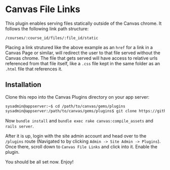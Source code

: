 # Canvas File Links
This plugin enables serving files statically outside of the Canvas chrome.  It follows the following link path structure:

`/courses/:course_id/files/:file_id/static`

Placing a link strutured like the above example as an `href` for a link in a Canvas Page or similar, will redirect the user to that file served without the Canvas chrome.  The file that gets served will have access to relative urls referenced from that file itself, like a `.css` file kept in the same folder as an `.html` file that references it.


## Installation
Clone this repo into the Canvas Plugins directory on your app server:
```sh
sysadmin@appserver:~$ cd /path/to/canvas/gems/plugins
sysadmin@appserver:/path/to/canvas/gems/plugins$ git clone https://github.com/atomicjolt/canvas_file_links.git
```

Now `bundle install` and `bundle exec rake canvas:compile_assets` and `rails server`.

After it is up, login with the site admin account and head over to the `/plugins` route (Navigated to by clicking `Admin -> Site Admin -> Plugins`).
Once there, scroll down to `Canvas File Links` and click into it.  Enable the plugin.

You should be all set now. Enjoy!

